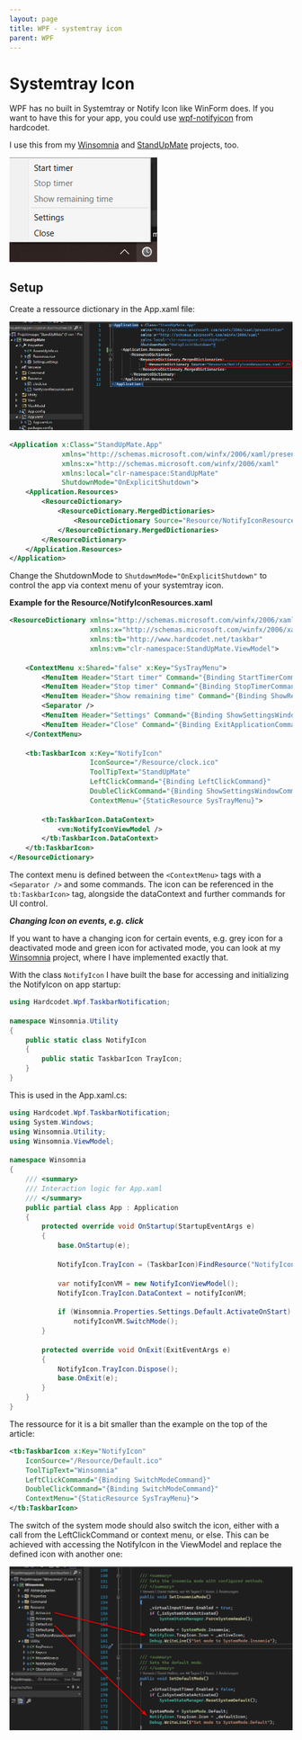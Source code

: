 ```yaml
---
layout: page
title: WPF - systemtray icon
parent: WPF
---
```


# Systemtray Icon

WPF has no built in Systemtray or Notify Icon like WinForm does. If you want to have this for your app, you could use [wpf-notifyicon](https://github.com/hardcodet/wpf-notifyicon) from hardcodet.

I use this from my [Winsomnia](https://github.com/Skjoldrun/Winsomnia) and [StandUpMate](https://github.com/Skjoldrun/StandUpMate) projects, too.

![StandUpMate Systemtray Icon](/assets/images/coding/wpf/startup-exit/system-tray-menu.png)


## Setup

Create a ressource dictionary in the App.xaml file:

![StandUpMate Systemtray Icon](/assets/images/coding/wpf/systemtray-icon/ressourcedic-app.xaml.png)

```xml
<Application x:Class="StandUpMate.App"
             xmlns="http://schemas.microsoft.com/winfx/2006/xaml/presentation"
             xmlns:x="http://schemas.microsoft.com/winfx/2006/xaml"
             xmlns:local="clr-namespace:StandUpMate"
             ShutdownMode="OnExplicitShutdown">
    <Application.Resources>
        <ResourceDictionary>
            <ResourceDictionary.MergedDictionaries>
                <ResourceDictionary Source="Resource/NotifyIconResources.xaml" />
            </ResourceDictionary.MergedDictionaries>
        </ResourceDictionary>
    </Application.Resources>
</Application>
```

Change the ShutdownMode to `ShutdownMode="OnExplicitShutdown"` to control the app via context menu of your systemtray icon. 


**Example for the Resource/NotifyIconResources.xaml**

```xml
<ResourceDictionary xmlns="http://schemas.microsoft.com/winfx/2006/xaml/presentation"
                    xmlns:x="http://schemas.microsoft.com/winfx/2006/xaml"
                    xmlns:tb="http://www.hardcodet.net/taskbar"
                    xmlns:vm="clr-namespace:StandUpMate.ViewModel">

    <ContextMenu x:Shared="false" x:Key="SysTrayMenu">
        <MenuItem Header="Start timer" Command="{Binding StartTimerCommand}" />
        <MenuItem Header="Stop timer" Command="{Binding StopTimerCommand}" />
        <MenuItem Header="Show remaining time" Command="{Binding ShowRemainingTimeCommand}" />
        <Separator />
        <MenuItem Header="Settings" Command="{Binding ShowSettingsWindowCommand}" />
        <MenuItem Header="Close" Command="{Binding ExitApplicationCommand}" />
    </ContextMenu>

    <tb:TaskbarIcon x:Key="NotifyIcon"
                    IconSource="/Resource/clock.ico"
                    ToolTipText="StandUpMate"
                    LeftClickCommand="{Binding LeftClickCommand}"
                    DoubleClickCommand="{Binding ShowSettingsWindowCommand}"
                    ContextMenu="{StaticResource SysTrayMenu}">

        <tb:TaskbarIcon.DataContext>
            <vm:NotifyIconViewModel />
        </tb:TaskbarIcon.DataContext>
    </tb:TaskbarIcon>
</ResourceDictionary>
```

The context menu is defined between the `<ContextMenu>` tags with a `<Separator />` and some commands. The icon can be referenced in the `tb:TaskbarIcon>` tag, alongside the dataContext and further commands for UI control.


***Changing Icon on events, e.g. click***

If you want to have a changing icon for certain events, e.g. grey icon for a deactivated mode and green icon for activated mode, you can look at my [Winsomnia](https://github.com/Skjoldrun/Winsomnia) project, where I have implemented exactly that.

With the class `NotifyIcon` I have built the base for accessing and initializing the NotifyIcon on app startup:

```csharp
using Hardcodet.Wpf.TaskbarNotification;

namespace Winsomnia.Utility
{
    public static class NotifyIcon
    {
        public static TaskbarIcon TrayIcon;
    }
}
```

This is used in the App.xaml.cs:

```csharp
using Hardcodet.Wpf.TaskbarNotification;
using System.Windows;
using Winsomnia.Utility;
using Winsomnia.ViewModel;

namespace Winsomnia
{
    /// <summary>
    /// Interaction logic for App.xaml
    /// </summary>
    public partial class App : Application
    {
        protected override void OnStartup(StartupEventArgs e)
        {
            base.OnStartup(e);

            NotifyIcon.TrayIcon = (TaskbarIcon)FindResource("NotifyIcon");

            var notifyIconVM = new NotifyIconViewModel();
            NotifyIcon.TrayIcon.DataContext = notifyIconVM;

            if (Winsomnia.Properties.Settings.Default.ActivateOnStart)
                notifyIconVM.SwitchMode();
        }

        protected override void OnExit(ExitEventArgs e)
        {
            NotifyIcon.TrayIcon.Dispose();
            base.OnExit(e);
        }
    }
}
```

The ressource for it is a bit smaller than the example on the top of the article:

```xml
<tb:TaskbarIcon x:Key="NotifyIcon"
    IconSource="/Resource/Default.ico"
    ToolTipText="Winsomnia"
    LeftClickCommand="{Binding SwitchModeCommand}"
    DoubleClickCommand="{Binding SwitchModeCommand}"
    ContextMenu="{StaticResource SysTrayMenu}">
</tb:TaskbarIcon>
```

The switch of the system mode should also switch the icon, either with a call from the LeftClickCommand or context menu, or else. This can be achieved with accessing the NotifyIcon in the ViewModel and replace the defined icon with another one:

![StandUpMate Systemtray Icon](/assets/images/coding/wpf/systemtray-icon/change-icon.png)


